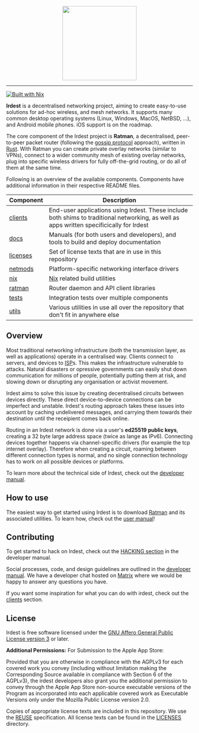 <div align="center">
    <img src="docs/banner.png" height="200px"/>
</div>

---

[![Built with Nix](https://builtwithnix.org/badge.svg)](https://builtwithnix.org)

**Irdest** is a decentralised networking project, aiming to create
easy-to-use solutions for ad-hoc wireless, and mesh networks.  It
supports many common desktop operating systems (Linux, Windows, MacOS,
NetBSD, …), and Android mobile phones.  iOS support is on the roadmap.

The core component of the Irdest project is **Ratman**, a
decentralised, peer-to-peer packet router (following the [gossip
protocol] approach), written in [Rust].  With Ratman you can create
private overlay networks (similar to VPNs), connect to a wider
community mesh of existing overlay networks, plug into specific
wireless drivers for fully off-the-grid routing, or do all of them at
the same time.

Following is an overview of the available components.  Components have
additional information in their respective README files.

| Component  | Description                                                                                                                                |
|------------|--------------------------------------------------------------------------------------------------------------------------------------------|
| [clients]  | End-user applications using Irdest.  These include both shims to traditional networking, as well as apps written specificically for Irdest |
| [docs]     | Manuals (for both users and developers), and tools to build and deploy documentation                                                       |
| [licenses] | Set of license texts that are in use in this repository                                                                                    |
| [netmods]  | Platform-specific networking interface drivers                                                                                             |
| [nix]      | [Nix](https://nixos.org) related build utilities                                                                                           |
| [ratman]   | Router daemon and API client libraries                                                                                                     |
| [tests]    | Integration tests over multiple components                                                                                                 |
| [utils]    | Various utilities in use all over the repository that don't fit in anywhere else                                                           |


## Overview

Most traditional networking infrastructure (both the transmission
layer, as well as applications) operate in a centralised way.  Clients
connect to servers, and devices to [ISP]s.  This makes the
infrastructure vulnerable to attacks.  Natural disasters or opressive
governments can easily shut down communication for millions of people,
potentially putting them at risk, and slowing down or disrupting any
organisation or activist movement.

Irdest aims to solve this issue by creating decentralised circuits
between devices directly.  These direct device-to-device connections
can be imperfect and unstable.  Irdest's routing approach takes these
issues into account by caching undelivered messages, and carrying them
towards their destination until the receipient comes back online.

Routing in an Irdest network is done via a user's **ed25519 public
keys**, creating a 32 byte large address space (twice as lange as
IPv6).  Connecting devices together happens via channel-specific
drivers (for example the tcp internet overlay). Therefore when
creating a circuit, roaming between different connection types is
normal, and no single connection technology has to work on all
possible devices or platforms.

To learn more about the technical side of Irdest, check out the
[developer manual].


## How to use

The easiest way to get started using Irdest is to download
[Ratman][Downloads] and its associated utilities.  To learn how, check
out the [user manual]!


## Contributing

To get started to hack on Irdest, check out the [HACKING section] in
the developer manual.

Social processes, code, and design guidelines are outlined in the
[developer manual].  We have a developer chat hosted on [Matrix] where
we would be happy to answer any questions you have.

If you want some inspiration for what you can do with irdest, check
out the [clients] section.


## License

Irdest is free software licensed under the [GNU Affero General Public
License version 3](LICENSES/AGPL-3.0-or-later.md) or later.

**Additional Permissions:** For Submission to the Apple App Store:

Provided that you are otherwise in compliance with the AGPLv3 for each
covered work you convey (including without limitation making the
Corresponding Source available in compliance with Section 6 of the
AGPLv3), the irdest developers also grant you the additional
permission to convey through the Apple App Store non-source executable
versions of the Program as incorporated into each applicable covered
work as Executable Versions only under the Mozilla Public License
version 2.0.

Copies of appropriate license texts are included in this repository.
We use the [REUSE] specification.  All license texts can be found in
the [LICENSES] directory.


[Matrix]: https://matrix.to/#/#irdest:fairydust.space?via=ontheblueplanet.com&via=matrix.org&via=fairydust.space
[Downloads]: https://irde.st/downloads
[Rust]: https://rust-lang.org
[ISP]: https://en.wikipedia.org/wiki/ISP
[clients]: ./clients
[developer manual]: https://docs.irde.st/developer/
[docs]: ./docs
[gossip protocol]: https://en.wikipedia.org/wiki/Gossip_protocol
[HACKING section]: https://docs.irde.st/developer/technical/hacking.html
[irdest-mblog]: mblog.irde.st
[LICENSES]: ./LICENSES
[netmods]: ./netmods
[nix]: ./nix
[ratman]: ./ratman
[REUSE]: https://reuse.software/
[tests]: ./tests
[user manual]: https://docs.irde.st/user/
[utils]: ./utils

